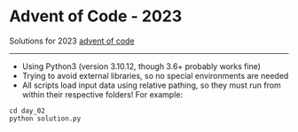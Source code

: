 # Advent of Code - 2023

Solutions for 2023 [advent of code](https://adventofcode.com/)

---

- Using Python3 (version 3.10.12, though 3.6+ probably works fine)
- Trying to avoid external libraries, so no special environments are needed
- All scripts load input data using relative pathing, so they must run from within their respective folders! For example:

```
cd day_02
python solution.py
```